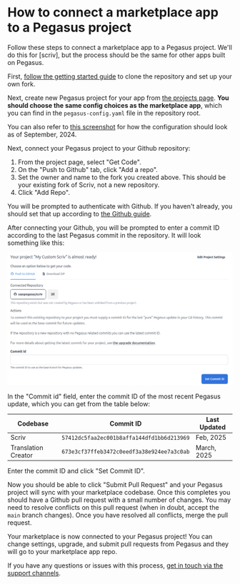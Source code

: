 How to connect a marketplace app to a Pegasus project
=====================================================

Follow these steps to connect a marketplace app to a Pegasus project.
We'll do this for [scriv], but the process should be the same for other apps built on Pegasus.

First, [follow the getting started guide](https://www.saaspegasus.com/store/product/scriv/get-started/)
to clone the repository and set up your own fork.

Next, create new Pegasus project for your app from [the projects page](https://www.saaspegasus.com/projects/).
**You should choose the same config choices as the marketplace app**,
which you can find in the `pegasus-config.yaml` file in the repository root.

You can also refer to [this screenshot](../images/marketplace/scriv-pegasus-config.png) for how the configuration
should look as of September, 2024.

Next, connect your Pegasus project to your Github repository:

1. From the project page, select "Get Code".
2. On the "Push to Github" tab, click "Add a repo".
3. Set the owner and name to the fork you created above. This should be your existing fork of Scriv, not a new repository.
4. Click "Add Repo".

You will be prompted to authenticate with Github.
If you haven't already, you should set that up according to [the Github guide](https://docs.saaspegasus.com/github/#connecting-your-account).

After connecting your Github, you will be prompted to enter a commit ID according to the last Pegasus commit
in the repository. It will look something like this:

![Set Commit](/images/scriv-set-commit.png)

In the "Commit id" field, enter the commit ID of the most recent Pegasus update, which you can
get from the table below:

| Codebase            | Commit ID                                  | Last Updated |
|---------------------|--------------------------------------------|--------------|
| Scriv               | `57412dc5faa2ec001b8affa144dfd1bb6d213969` | Feb, 2025    |
| Translation Creator | `673e3cf37ffeb3472c0eedf3a38e924ee7a3c0ab` | March, 2025  |

Enter the commit ID and click "Set Commit ID".

Now you should be able to click "Submit Pull Request" and your Pegasus project will sync with your marketplace codebase.
Once this completes you should have a Github pull request with a small number of changes.
You may need to resolve conflicts on this pull request (when in doubt, accept the `main` branch changes).
Once you have resolved all conflicts, merge the pull request.

Your marketplace is now connected to your Pegasus project!
You can change settings, upgrade, and submit pull requests from Pegasus and they will go to your marketplace app repo.

If you have any questions or issues with this process, [get in touch via the support channels](https://www.saaspegasus.com/support/).
